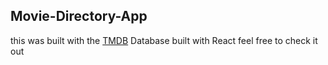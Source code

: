 ## Movie-Directory-App
this was built with the [TMDB](tmdb.com) Database built with React
feel free to check it out 

